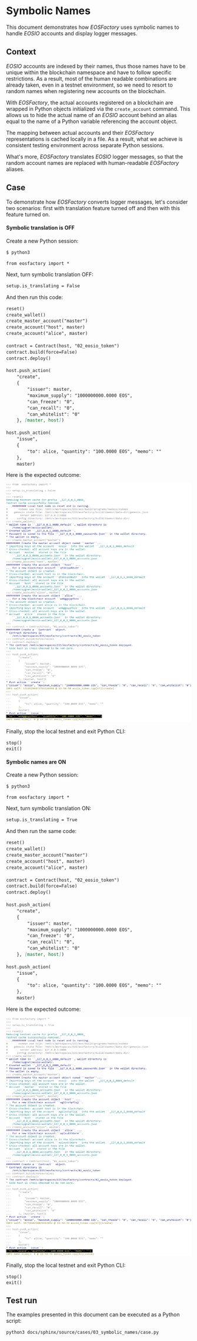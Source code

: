 # Symbolic Names

This document demonstrates how *EOSFactory* uses symbolic names to handle *EOSIO* accounts and display logger messages.

## Context

*EOSIO* accounts are indexed by their names, thus those names have to be unique within the blockchain namespace and have to follow specific restrictions. As a result, most of the human readable combinations are already taken, even in a testnet environment, so we need to resort to random names when registering new accounts on the blockchain.

With *EOSFactory*, the actual accounts registered on a blockchain are wrapped in Python objects initialized via the `create_account` command. This allows us to hide the actual name of an *EOSIO* account behind an alias equal to the name of a Python variable referencing the account object.

The mapping between actual accounts and their *EOSFactory* representations is cached locally in a file. As a result, what we achieve is consistent testing environment across separate Python sessions.

What's more, *EOSFactory* translates *EOSIO* logger messages, so that the random account names are replaced with human-readable *EOSFactory* aliases.

## Case

To demonstrate how *EOSFactory* converts logger messages, let's consider two scenarios: first with translation feature turned off and then with this feature turned on.

#### Symbolic translation is OFF

Create a new Python session:

```
$ python3
```

```
from eosfactory import *
```

Next, turn symbolic translation OFF:

```md
setup.is_translating = False
```

And then run this code:

```md
reset()
create_wallet()
create_master_account("master")
create_account("host", master)
create_account("alice", master)

contract = Contract(host, "02_eosio_token")
contract.build(force=False)
contract.deploy()

host.push_action(
    "create", 
    {
        "issuer": master,
        "maximum_supply": "1000000000.0000 EOS",
        "can_freeze": "0",
        "can_recall": "0",
        "can_whitelist": "0"
    }, [master, host])

host.push_action(
    "issue",
    {
        "to": alice, "quantity": "100.0000 EOS", "memo": ""
    },
    master)
```
Here is the expected outcome:

![](./img/01.png)

Finally, stop the local testnet and exit Python CLI:

```
stop()
exit()
```

#### Symbolic names are ON

Create a new Python session:

```
$ python3
```

```
from eosfactory import *
```

Next, turn symbolic translation ON:

```md
setup.is_translating = True
```
And then run the same code:

```md
reset()
create_wallet()
create_master_account("master")
create_account("host", master)
create_account("alice", master)

contract = Contract(host, "02_eosio_token")
contract.build(force=False)
contract.deploy()

host.push_action(
    "create", 
    {
        "issuer": master,
        "maximum_supply": "1000000000.0000 EOS",
        "can_freeze": "0",
        "can_recall": "0",
        "can_whitelist": "0"
    }, [master, host])

host.push_action(
    "issue",
    {
        "to": alice, "quantity": "100.0000 EOS", "memo": ""
    },
    master)
```

Here is the expected outcome:

![](./img/02.png)

Finally, stop the local testnet and exit Python CLI:

```
stop()
exit()
```

## Test run

The examples presented in this document can be executed as a Python script:

```
python3 docs/sphinx/source/cases/03_symbolic_names/case.py
```

